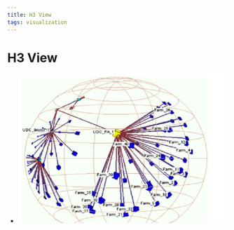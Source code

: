 ```yaml
---
title: H3 View
tags: visualization
---
```


# H3 View
- ![im](assets/Pasted%20Image%2020220506155853.png)






















































































